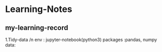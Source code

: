 # Learning-Notes
## my-learning-record

1.Tidy-data /n
  env : jupyter-notebook(python3)
  packages :pandas, numpy
  data:
